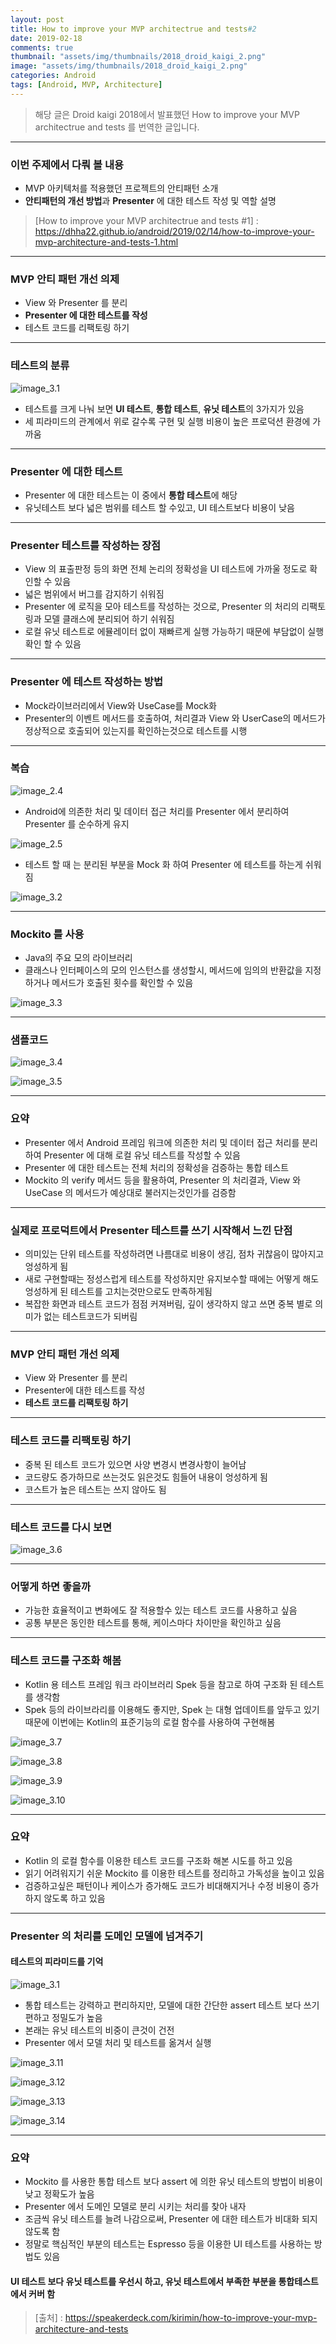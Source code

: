 ```yaml
---
layout: post
title: How to improve your MVP architectrue and tests#2
date: 2019-02-18
comments: true 
thumbnail: "assets/img/thumbnails/2018_droid_kaigi_2.png"
image: "assets/img/thumbnails/2018_droid_kaigi_2.png"
categories: Android
tags: [Android, MVP, Architecture]
---
```




> 해당 글은 Droid kaigi 2018에서 발표했던 How to improve your MVP architectrue and tests 를 번역한 글입니다.

------

### 이번 주제에서 다뤄 볼 내용

- MVP 아키텍처를 적용했던 프로젝트의 안티패턴 소개
- **안티패턴의 개선 방법**과 **Presenter** 에 대한 테스트 작성 및 역할 설명

> [How to improve your MVP architectrue and tests #1] : https://dhha22.github.io/android/2019/02/14/how-to-improve-your-mvp-architecture-and-tests-1.html

---

### MVP 안티 패턴 개선 의제 

- View 와 Presenter 를 분리
- **Presenter 에 대한 테스트를 작성**
- 테스트 코드를 리팩토링 하기

---

### 테스트의 분류

![image_3.1](/assets/img/2018_droid_kaigi/image_3.1.png)



- 테스트를 크게 나눠 보면 **UI 테스트**, **통합 테스트**, **유닛 테스트**의 3가지가 있음
- 세 피라미드의 관계에서 위로 갈수록 구현 및 실행 비용이 높은 프로덕션 환경에 가까움

---

### Presenter 에 대한 테스트

- Presenter 에 대한 테스트는 이 중에서 **통합 테스트**에 해당
- 유닛테스트 보다 넓은 범위를 테스트 할 수있고, UI 테스트보다 비용이 낮음

---

### Presenter 테스트를 작성하는 장점

- View 의 표출판정 등의 화면 전체 논리의 정확성을 UI 테스트에 가까울 정도로 확인할 수 있음
- 넓은 범위에서 버그를 감지하기 쉬워짐
- Presenter 에 로직을 모아 테스트를 작성하는 것으로, Presenter 의 처리의 리팩토링과 모델 클래스에 분리되어 하기 쉬워짐
- 로컬 유닛 테스트로 에뮬레이터 없이 재빠르게 실행 가능하기 때문에 부담없이 실행 확인 할 수 있음

---

### Presenter 에 테스트 작성하는 방법

- Mock라이브러리에서 View와 UseCase를 Mock화
- Presenter의 이벤트 메서드를 호출하여, 처리결과 View 와 UserCase의 메서드가 정상적으로 호출되어 있는지를 확인하는것으로 테스트를 시행

---

### 복습

![image_2.4](/assets/img/2018_droid_kaigi/image_2.4.png)



- Android에 의존한 처리 및 데이터 접근 처리를 Presenter 에서 분리하여 Presenter 를 순수하게 유지



![image_2.5](/assets/img/2018_droid_kaigi/image_2.5.png)



- 테스트 할 때 는 분리된 부분을 Mock 화 하여 Presenter 에 테스트를 하는게 쉬워짐 



![image_3.2](/assets/img/2018_droid_kaigi/image_3.2.png)

----

### Mockito 를 사용

- Java의 주요 모의 라이브러리
- 클래스나 인터페이스의 모의 인스턴스를 생성할시, 메서드에 임의의 반환값을 지정하거나 메서드가 호출된 횟수를 확인할 수 있음

![image_3.3](/assets/img/2018_droid_kaigi/image_3.3.png)

---

### 샘플코드

![image_3.4](/assets/img/2018_droid_kaigi/image_3.4.png)

![image_3.5](/assets/img/2018_droid_kaigi/image_3.5.png)

---

### 요약

- Presenter 에서 Android 프레임 워크에 의존한 처리 및 데이터 접근 처리를 분리하여 Presenter 에 대해 로컬 유닛 테스트를 작성할 수 있음
- Presenter 에 대한 테스트는 전체 처리의 정확성을 검증하는 통합 테스트
- Mockito 의 verify 메서드 등을 활용하여, Presenter 의 처리결과, View 와 UseCase 의 메서드가 예상대로 불러지는것인가를 검증함

---

### 실제로 프로덕트에서 Presenter 테스트를 쓰기 시작해서 느낀 단점

- 의미있는 단위 테스트를 작성하려면 나름대로 비용이 생김, 점차 귀찮음이 많아지고 엉성하게 됨
- 새로 구현할때는 정성스럽게 테스트를 작성하지만 유지보수할 때에는 어떻게 해도 엉성하게 된 테스트를 고치는것만으로도 만족하게됨
- 복잡한 화면과 테스트 코드가 점점 커져버림, 깊이 생각하지 않고 쓰면 중복 별로 의미가 없는 테스트코드가 되버림

----

### MVP 안티 패턴 개선 의제 

- View 와 Presenter 를 분리
- Presenter에 대한 테스트를 작성
- **테스트 코드를 리팩토링 하기**

---

### 테스트 코드를 리팩토링 하기

- 중복 된 테스트 코드가 있으면 사양 변경시 변경사항이 늘어남
- 코드량도 증가하므로 쓰는것도 읽은것도 힘들어 내용이 엉성하게 됨
- 코스트가 높은 테스트는 쓰지 않아도 됨

---

### 테스트 코드를 다시 보면

![image_3.6](/assets/img/2018_droid_kaigi/image_3.6.png)

---

### 어떻게 하면 좋을까

- 가능한 효율적이고 변화에도 잘 적용할수 있는 테스트 코드를 사용하고 싶음
- 공통 부분은 동인한 테스트를 통해, 케이스마다 차이만을 확인하고 싶음

---

### 테스트 코드를 구조화 해봄

- Kotlin 용 테스트 프레임 워크 라이브러리 Spek 등을 참고로 하여 구조화 된 테스트를 생각함
- Spek 등의 라이브라리를 이용해도 좋지만, Spek 는 대형 업데이트를 앞두고 있기때문에 이번에는 Kotlin의 표준기능의 로컬 함수를 사용하여 구현해봄



![image_3.7](/assets/img/2018_droid_kaigi/image_3.7.png)

![image_3.8](/assets/img/2018_droid_kaigi/image_3.8.png)



![image_3.9](/assets/img/2018_droid_kaigi/image_3.9.png)



![image_3.10](/assets/img/2018_droid_kaigi/image_3.10.png)



---

### 요약

- Kotlin 의 로컬 함수를 이용한 테스트 코드를 구조화 해본 시도를 하고 있음
- 읽기 어려워지기 쉬운 Mockito 를 이용한 테스트를 정리하고 가독성을 높이고 있음
- 검증하고싶은 패턴이나 케이스가 증가해도 코드가 비대해지거나 수정 비용이 증가하지 않도록 하고 있음

---

### Presenter 의 처리를 도메인 모델에 넘겨주기

#### 테스트의 피라미드를 기억

![image_3.1](/assets/img/2018_droid_kaigi/image_3.1.png)

- 통합 테스트는 강력하고 편리하지만, 모델에 대한 간단한 assert 테스트 보다 쓰기 편하고 정밀도가 높음
- 본래는 유닛 테스트의 비중이 큰것이 건전
- Presenter 에서 모델 처리 및 테스트를 옮겨서 실행



![image_3.11](/assets/img/2018_droid_kaigi/image_3.11.png)

![image_3.12](/assets/img/2018_droid_kaigi/image_3.12.png)

![image_3.13](/assets/img/2018_droid_kaigi/image_3.13.png)

![image_3.14](/assets/img/2018_droid_kaigi/image_3.14.png)



---

### 요약

- Mockito 를 사용한 통합 테스트 보다 assert 에 의한 유닛 테스트의 방법이 비용이 낮고 정확도가 높음
- Presenter 에서 도메인 모델로 분리 시키는 처리를 찾아 내자
- 조금씩 유닛 테스트를 늘려 나감으로써, Presenter 에 대한  테스트가 비대화 되지 않도록 함
- 정말로 핵심적인 부분의 테스트는 Espresso 등을 이용한 UI 테스트를 사용하는 방법도 있음



#### UI 테스트 보다 유닛 테스트를 우선시 하고, 유닛 테스트에서 부족한 부분을 통합테스트에서 커버 함



> [출처] : https://speakerdeck.com/kirimin/how-to-improve-your-mvp-architecture-and-tests

